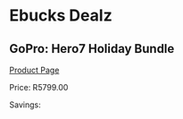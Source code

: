 
# Ebucks Dealz
## GoPro: Hero7 Holiday Bundle
[Product Page](https://www.ebucks.com/web/shop/productSelected.do?prodId=1135551018&catId=1158502431)

Price: R5799.00

Savings: 


	